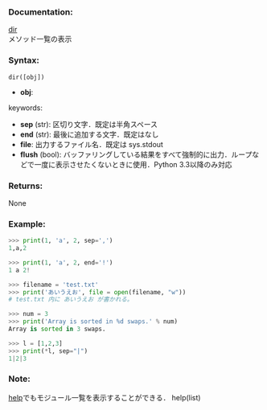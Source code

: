 ### Documentation:

[dir](https://docs.python.org/ja/3/library/functions.html#dir)  
メソッド一覧の表示

### Syntax:

```dir([obj])```

- **obj**: 

keywords: 
- **sep** (str): 区切り文字．既定は半角スペース
- **end** (str): 最後に追加する文字．既定はなし
- **file**: 出力するファイル名．既定は sys.stdout
- **flush** (bool): バッファリングしている結果をすべて強制的に出力．ループなどで一度に表示させたくないときに使用．Python 3.3以降のみ対応

### Returns:

None 

### Example: 

```python
>>> print(1, 'a', 2, sep=',')
1,a,2

>>> print(1, 'a', 2, end='!')
1 a 2!

>>> filename = 'test.txt'
>>> print('あいうえお', file = open(filename, "w"))
# test.txt 内に あいうえお が書かれる。

>>> num = 3
>>> print('Array is sorted in %d swaps.' % num)
Array is sorted in 3 swaps.

>>> l = [1,2,3]
>>> print(*l, sep="|")
1|2|3
```


### Note:
[help](https://docs.python.org/ja/3/library/functions.html#help)でもモジュール一覧を表示することができる．
help(list)



